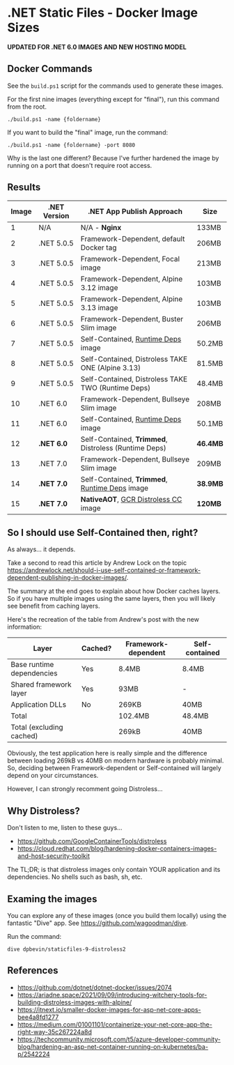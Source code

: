 # .NET Static Files - Docker Image Sizes

**UPDATED FOR .NET 6.0 IMAGES AND NEW HOSTING MODEL**

## Docker Commands

See the `build.ps1` script for the commands used to generate these images.

For the first nine images (everything except for "final"), run this command from the root.

```
./build.ps1 -name {foldername}
```

If you want to build the "final" image, run the command:
```
./build.ps1 -name {foldername} -port 8080
```

Why is the last one different? Because I've further hardened the image by running on a port that doesn't require root access.

## Results

| Image|.NET Version|.NET App Publish Approach|Size|
|---|---|---|---|
| 1 | N/A | N/A - **Nginx** | 133MB |
| 2 | .NET 5.0.5 | Framework-Dependent, default Docker tag | 206MB |
| 3 | .NET 5.0.5 | Framework-Dependent, Focal image | 213MB |
| 4 | .NET 5.0.5 | Framework-Dependent, Alpine 3.12 image | 103MB |
| 5 | .NET 5.0.5 | Framework-Dependent, Alpine 3.13 image | 103MB |
| 6 | .NET 5.0.5 | Framework-Dependent, Buster Slim image | 206MB |
| 7 | .NET 5.0.5 | Self-Contained, [Runtime Deps](https://hub.docker.com/_/microsoft-dotnet-runtime-deps/) image | 50.2MB |
| 8 | .NET 5.0.5 | Self-Contained, Distroless TAKE ONE (Alpine 3.13) | 81.5MB |
| 9 | .NET 5.0.5 | Self-Contained, Distroless TAKE TWO (Runtime Deps)  | 48.4MB |
| 10 | .NET 6.0 | Framework-Dependent, Bullseye Slim image | 208MB |
| 11 | .NET 6.0 | Self-Contained, [Runtime Deps](https://hub.docker.com/_/microsoft-dotnet-runtime-deps/) image | 50.1MB |
| 12 | **.NET 6.0** | Self-Contained, **Trimmed**, Distroless (Runtime Deps) | **46.4MB** |
| 13 | .NET 7.0 | Framework-Dependent, Bullseye Slim image | 209MB |
| 14 | **.NET 7.0** | Self-Contained, **Trimmed**, [Runtime Deps](https://hub.docker.com/_/microsoft-dotnet-runtime-deps/) image | **38.9MB** |
| 15 | **.NET 7.0** | **NativeAOT**, [GCR Distroless CC](https://github.com/GoogleContainerTools/distroless/tree/main/cc) image | **120MB** |

## So I should use Self-Contained then, right?

As always... it depends.

Take a second to read this article by Andrew Lock on the topic https://andrewlock.net/should-i-use-self-contained-or-framework-dependent-publishing-in-docker-images/.

The summary at the end goes to explain about how Docker caches layers. So if you have multiple images using the same layers, then you will likely see benefit from caching layers.

Here's the recreation of the table from Andrew's post with the new information:

| Layer | Cached? | Framework-dependent | Self-contained |
|---|---|---|---|
| Base runtime dependencies | Yes | 8.4MB | 8.4MB |
| Shared framework layer| Yes | 93MB | - |
| Application DLLs| No | 269KB | 40MB |
| Total | | 102.4MB | 48.4MB |
| Total (excluding cached)| | 269kB | 40MB |

Obviously, the test application here is really simple and the difference between loading 269kB vs 40MB on modern hardware is probably minimal. So, deciding between Framework-dependent or Self-contained will largely depend on your circumstances.

However, I can strongly recomment going Distroless...

## Why Distroless?

Don't listen to me, listen to these guys...
- https://github.com/GoogleContainerTools/distroless
- https://cloud.redhat.com/blog/hardening-docker-containers-images-and-host-security-toolkit

The TL;DR; is that distroless images only contain YOUR application and its dependencies. No shells such as bash, sh, etc.

## Examing the images

You can explore any of these images (once you build them locally) using the fantastic "Dive" app. See https://github.com/wagoodman/dive.

Run the command:
```
dive dpbevin/staticfiles-9-distroless2
```

## References

- https://github.com/dotnet/dotnet-docker/issues/2074
- https://ariadne.space/2021/09/09/introducing-witchery-tools-for-building-distroless-images-with-alpine/
- https://itnext.io/smaller-docker-images-for-asp-net-core-apps-bee4a8fd1277
- https://medium.com/01001101/containerize-your-net-core-app-the-right-way-35c267224a8d
- https://techcommunity.microsoft.com/t5/azure-developer-community-blog/hardening-an-asp-net-container-running-on-kubernetes/ba-p/2542224